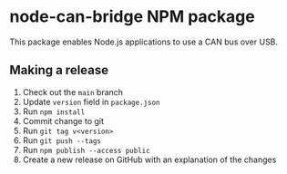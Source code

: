 # node-can-bridge NPM package

This package enables Node.js applications to use a CAN bus over USB.

## Making a release

1. Check out the `main` branch
2. Update `version` field in `package.json`
3. Run `npm install`
4. Commit change to git
5. Run `git tag v<version>`
6. Run `git push --tags` 
7. Run `npm publish --access public`
8. Create a new release on GitHub with an explanation of the changes
